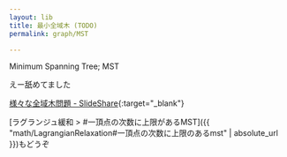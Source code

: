 ```yaml
---
layout: lib
title: 最小全域木 (TODO)
permalink: graph/MST

---
```



Minimum Spanning Tree; MST

えー舐めてました

[様々な全域木問題 - SlideShare](https://www.slideshare.net/tmaehara/ss-17402143){:target="_blank"}

[ラグランジュ緩和 > #一頂点の次数に上限があるMST]({{ "math/LagrangianRelaxation#一頂点の次数に上限のあるmst" | absolute_url }})もどうぞ
